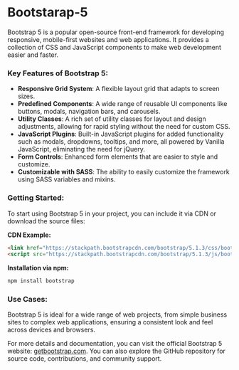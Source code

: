 # Bootstarap-5
Bootstrap 5 is a popular open-source front-end framework for developing responsive, mobile-first websites and web applications. It provides a collection of CSS and JavaScript components to make web development easier and faster. 

### Key Features of Bootstrap 5:
- **Responsive Grid System**: A flexible layout grid that adapts to screen sizes.
- **Predefined Components**: A wide range of reusable UI components like buttons, modals, navigation bars, and carousels.
- **Utility Classes**: A rich set of utility classes for layout and design adjustments, allowing for rapid styling without the need for custom CSS.
- **JavaScript Plugins**: Built-in JavaScript plugins for added functionality such as modals, dropdowns, tooltips, and more, all powered by Vanilla JavaScript, eliminating the need for jQuery.
- **Form Controls**: Enhanced form elements that are easier to style and customize.
- **Customizable with SASS**: The ability to easily customize the framework using SASS variables and mixins.

### Getting Started:
To start using Bootstrap 5 in your project, you can include it via CDN or download the source files:

**CDN Example:**
```html
<link href="https://stackpath.bootstrapcdn.com/bootstrap/5.1.3/css/bootstrap.min.css" rel="stylesheet">
<script src="https://stackpath.bootstrapcdn.com/bootstrap/5.1.3/js/bootstrap.bundle.min.js"></script>
```

**Installation via npm:**
```bash
npm install bootstrap
```

### Use Cases:
Bootstrap 5 is ideal for a wide range of web projects, from simple business sites to complex web applications, ensuring a consistent look and feel across devices and browsers.

For more details and documentation, you can visit the official Bootstrap 5 website: [getbootstrap.com](https://getbootstrap.com). You can also explore the GitHub repository for source code, contributions, and community support.





